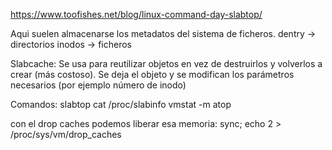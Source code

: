 https://www.toofishes.net/blog/linux-command-day-slabtop/

Aqui suelen almacenarse los metadatos del sistema de ficheros.
  dentry -> directorios
  inodos -> ficheros

Slabcache:
Se usa para reutilizar objetos en vez de destruirlos y volverlos a crear (más costoso).
Se deja el objeto y se modifican los parámetros necesarios (por ejemplo número de inodo)

Comandos:
slabtop
cat /proc/slabinfo
vmstat -m
atop


con el drop caches podemos liberar esa memoria:
sync; echo 2 > /proc/sys/vm/drop_caches
